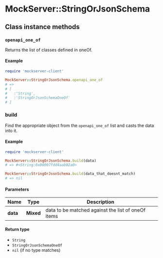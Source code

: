 # MockServer::StringOrJsonSchema

## Class instance methods

### `openapi_one_of`

Returns the list of classes defined in oneOf.

#### Example

```ruby
require 'mockserver-client'

MockServer::StringOrJsonSchema.openapi_one_of
# =>
# [
#   :'String',
#   :'StringOrJsonSchemaOneOf'
# ]
```

### build

Find the appropriate object from the `openapi_one_of` list and casts the data into it.

#### Example

```ruby
require 'mockserver-client'

MockServer::StringOrJsonSchema.build(data)
# => #<String:0x00007fdd4aab02a0>

MockServer::StringOrJsonSchema.build(data_that_doesnt_match)
# => nil
```

#### Parameters

| Name | Type | Description |
| ---- | ---- | ----------- |
| **data** | **Mixed** | data to be matched against the list of oneOf items |

#### Return type

- `String`
- `StringOrJsonSchemaOneOf`
- `nil` (if no type matches)

